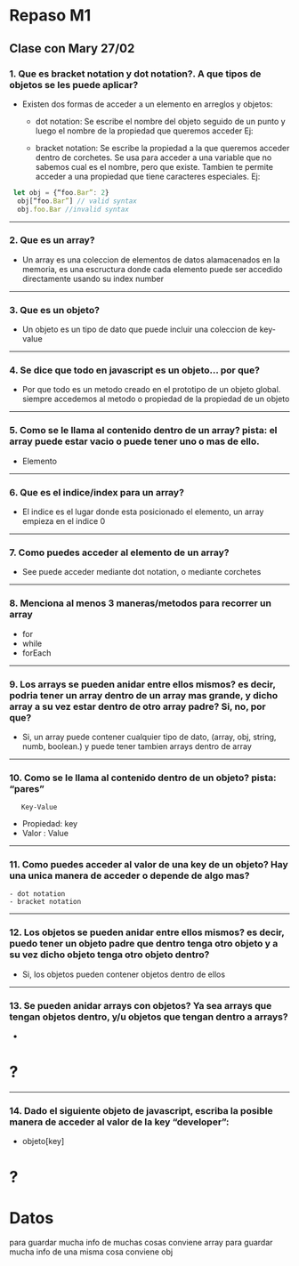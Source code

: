 # Repaso M1
## Clase con Mary 27/02
### 1. Que es bracket notation y dot notation?. A que tipos de objetos se les puede aplicar?

- Existen dos formas de acceder a un elemento en arreglos y objetos:

    * dot notation: Se escribe el nombre del objeto seguido de un punto y luego el nombre de la propiedad que queremos acceder Ej:


    * bracket notation: Se escribe la propiedad a la que queremos acceder dentro de corchetes. Se usa para acceder a una variable que no sabemos cual es el nombre, pero que existe. Tambien te permite acceder a una propiedad que tiene caracteres especiales. Ej:

``` javascript
 let obj = {“foo.Bar”: 2}
  obj[“foo.Bar”] // valid syntax
  obj.foo.Bar //invalid syntax
```


---

### 2. Que es un array?
- Un array es una coleccion de elementos de datos alamacenados en la memoria, es una escructura donde cada elemento puede ser accedido directamente usando su index number
---
### 3. Que es un objeto?
- Un objeto es un tipo de dato que puede incluir una coleccion de key-value
---
### 4. Se dice que todo en javascript es un objeto… por que?
- Por que todo es un metodo creado en el prototipo de un objeto global. siempre accedemos al metodo o propiedad de la propiedad de un objeto
---
### 5. Como se le llama al contenido dentro de un array? pista: el array puede estar vacio o puede tener uno o mas de ello.
- Elemento
---
### 6. Que es el indice/index para un array?
- El indice es el lugar donde esta posicionado el elemento, un array empieza en el indice 0
---
### 7. Como puedes acceder al elemento de un array?
- See puede acceder mediante dot notation, o mediante corchetes
---
### 8. Menciona al menos 3 maneras/metodos para recorrer un array
- for
- while
- forEach
---
### 9. Los arrays se pueden anidar entre ellos mismos? es decir, podria tener un array dentro de un array mas grande, y dicho array a su vez estar dentro de otro array padre? Si, no, por que?
- Si, un array puede contener cualquier tipo de dato, (array, obj, string, numb, boolean.) y puede tener tambien arrays dentro de array
---
### 10. Como se le llama al contenido dentro de un objeto? pista: “pares”

       Key-Value

- Propiedad: key
- Valor : Value


---
### 11. Como puedes acceder al valor de una key de un objeto? Hay una unica manera de acceder o depende de algo mas?

    - dot notation 
    - bracket notation
---
### 12. Los objetos se pueden anidar entre ellos mismos? es decir, puedo tener un objeto padre que dentro tenga otro objeto y a su vez dicho objeto tenga otro objeto dentro?
- Si, los objetos pueden contener objetos dentro de ellos
---
### 13. Se pueden anidar arrays con objetos? Ya sea arrays que tengan objetos dentro, y/u objetos que tengan dentro a arrays?
- 
# ?
---
###  14. Dado el siguiente objeto de javascript, escriba la posible manera de acceder al valor de la key “developer”:
- objeto[key] 
# ?

# Datos
para guardar mucha info de muchas cosas conviene array
para guardar mucha info de una misma cosa conviene obj